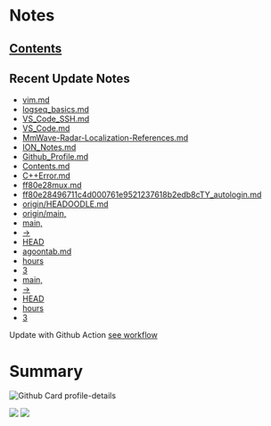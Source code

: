 <!--
**dino920135/dino920135** is a ✨ _special_ ✨ repository because its `README.md` (this file) appears on your GitHub profile.
-->
<!-- # About me -->
# Notes
## [Contents](https://github.com/dino920135/Notes/blob/main/pages/Contents.md)
## Recent Update Notes
<!-- BLOG-POST-LIST:START -->
- [vim.md](https://github.com/dino920135/Notes/blob/main/pages/vim.md)
- [logseq_basics.md](https://github.com/dino920135/Notes/blob/main/pages/logseq_basics.md)
- [VS_Code_SSH.md](https://github.com/dino920135/Notes/blob/main/pages/VS_Code_SSH.md)
- [VS_Code.md](https://github.com/dino920135/Notes/blob/main/pages/VS_Code.md)
- [MmWave-Radar-Localization-References.md](https://github.com/dino920135/Notes/blob/main/pages/MmWave-Radar-Localization-References.md)
- [ION_Notes.md](https://github.com/dino920135/Notes/blob/main/pages/ION_Notes.md)
- [Github_Profile.md](https://github.com/dino920135/Notes/blob/main/pages/Github_Profile.md)
- [Contents.md](https://github.com/dino920135/Notes/blob/main/pages/Contents.md)
- [C++Error.md](https://github.com/dino920135/Notes/blob/main/pages/C++Error.md)
- [ff80e28mux.md](https://github.com/dino920135/Notes/blob/main/pages/ff80e28mux.md)
- [ff80e28496711c4d000761e9521237618b2edb8cTY_autologin.md](https://github.com/dino920135/Notes/blob/main/pages/ff80e28496711c4d000761e9521237618b2edb8cTY_autologin.md)
- [origin/HEADOODLE.md](https://github.com/dino920135/Notes/blob/main/pages/origin/HEADOODLE.md)
- [origin/main,](https://github.com/dino920135/Notes/blob/main/pages/origin/main,)
- [main,](https://github.com/dino920135/Notes/blob/main/pages/main,)
- [->](https://github.com/dino920135/Notes/blob/main/pages/->)
- [HEAD](https://github.com/dino920135/Notes/blob/main/pages/HEAD)
- [agoontab.md](https://github.com/dino920135/Notes/blob/main/pages/agoontab.md)
- [hours](https://github.com/dino920135/Notes/blob/main/pages/hours)
- [3](https://github.com/dino920135/Notes/blob/main/pages/3)
- [main,](https://github.com/dino920135/Notes/blob/main/pages/main,)
- [->](https://github.com/dino920135/Notes/blob/main/pages/->)
- [HEAD](https://github.com/dino920135/Notes/blob/main/pages/HEAD)
- [hours](https://github.com/dino920135/Notes/blob/main/pages/hours)
- [3](https://github.com/dino920135/Notes/blob/main/pages/3)

<!-- BLOG-POST-LIST:END -->
Update with Github Action [see workflow](https://github.com/dino920135/dino920135/tree/main/.github/workflows)

# Summary
![Github Card profile-details](http://github-profile-summary-cards.vercel.app/api/cards/profile-details?username=dino920135&theme=github_dark)

![](http://github-profile-summary-cards.vercel.app/api/cards/stats?username=dino920135&theme=github_dark) ![](http://github-profile-summary-cards.vercel.app/api/cards/most-commit-language?username=dino920135&theme=github_dark)
